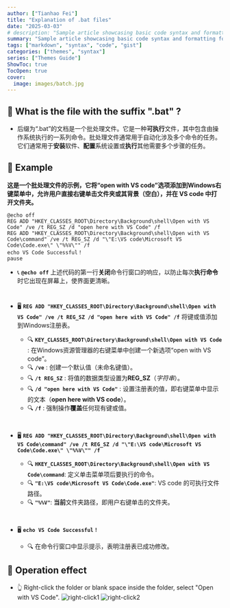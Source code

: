 ```yaml
---
author: ["Tianhao Fei"]
title: "Explanation of .bat files"
date: "2025-03-03"
# description: "Sample article showcasing basic code syntax and formatting for HTML elements."
summary: "Sample article showcasing basic code syntax and formatting for HTML elements."
tags: ["markdown", "syntax", "code", "gist"]
categories: ["themes", "syntax"]
series: ["Themes Guide"]
ShowToc: true
TocOpen: true
cover:
  image: images/batch.jpg
---
```


## :monocle_face: What is the file with the suffix ".bat" ? 

- 后缀为“.bat”的文档是一个批处理文件。它是一种**可执行**文件，其中包含由操作系统执行的一系列命令。批处理文件通常用于自动化涉及多个命令的任务。它们通常用于**安装**软件、**配置**系统设置或**执行**其他需要多个步骤的任务。
## :rocket: Example
**这是一个批处理文件的示例，它将“open with VS code”选项添加到Windows右键菜单中，允许用户直接右键单击文件夹或其背景（空白），并在 VS code 中打开文件夹。**
```
@echo off
REG ADD "HKEY_CLASSES_ROOT\Directory\Background\shell\Open with VS Code" /ve /t REG_SZ /d "open here with VS Code" /f
REG ADD "HKEY_CLASSES_ROOT\Directory\Background\shell\Open with VS Code\command" /ve /t REG_SZ /d "\"E:\VS code\Microsoft VS Code\Code.exe\" \"%%V\"" /f
echo VS Code Successful！
pause
```

- :telephone_receiver: **`@echo off`** 
上述代码的第一行**关闭**命令行窗口的响应，以防止每次**执行命令**时它出现在屏幕上，使界面更清晰。<p style="margin-bottom:40px;">



- :desktop_computer: **`REG ADD "HKEY_CLASSES_ROOT\Directory\Background\shell\Open with VS Code" /ve /t REG_SZ /d "open here with VS Code" /f`** 
将键或值添加到Windows注册表。
  - :mag: **`KEY_CLASSES_ROOT\Directory\Background\shell\Open with VS Code`** : 在Windows资源管理器的右键菜单中创建一个新选项“open with VS code”。
  - :mag: **`/ve`** : 创建一个默认值（未命名键值）。
  - :mag: **`/t REG_SZ`** : 将值的数据类型设置为**REG_SZ**（*字符串*）。
  - :mag: **`/d "open here with VS Code"`** : 设置注册表的值，即右键菜单中显示的文本（**open here with VS code**）。
  - :mag: **`/f`** : 强制操作**覆盖**任何现有键或值。
  <p style="margin-bottom:40px;">

- :desktop_computer: **`REG ADD "HKEY_CLASSES_ROOT\Directory\Background\shell\Open with VS Code\command" /ve /t REG_SZ /d "\"E:\VS code\Microsoft VS Code\Code.exe\" \"%%V\"" /f`**
  - :mag: **`HKEY_CLASSES_ROOT\Directory\Background\shell\Open with VS Code\command`**: 定义单击菜单项后要执行的命令。
  - :mag: **`"E:\VS code\Microsoft VS Code\Code.exe"`**: VS code 的可执行文件路径。
  - :mag: **`"%%V"`**: **当前**文件夹路径，即用户右键单击的文件夹。
  <p style="margin-bottom:40px;">

- :desktop_computer: **`echo VS Code Successful！`**
  - :mag: 在命令行窗口中显示提示，表明注册表已成功修改。

## :file_folder: Operation effect 
- :point_up_2: Right-click the folder or blank space inside the folder, select "Open with VS Code".
![right-click1](/images/operation1.jpg)
![right-click2](/images/operation2.jpg)